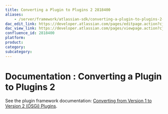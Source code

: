 ```yaml
---
title: Converting a Plugin to Plugins 2 2818400
aliases:
    - /server/framework/atlassian-sdk/converting-a-plugin-to-plugins-2-2818400.html
dac_edit_link: https://developer.atlassian.com/pages/editpage.action?cjm=wozere&pageId=2818400
dac_view_link: https://developer.atlassian.com/pages/viewpage.action?cjm=wozere&pageId=2818400
confluence_id: 2818400
platform:
product:
category:
subcategory:
---
```

# Documentation : Converting a Plugin to Plugins 2

See the plugin framework documentation: [Converting from Version 1 to Version 2 (OSGi) Plugins](/server/framework/atlassian-sdk/converting-from-version-1-to-version-2-osgi-plugins).

















































































































































































































































































































